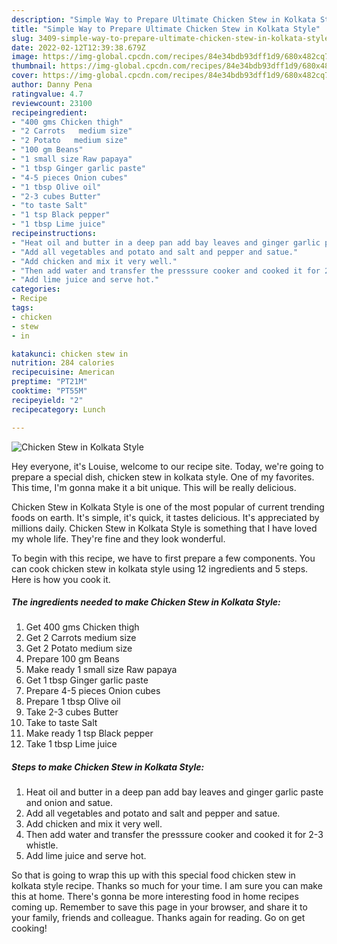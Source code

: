 ```yaml
---
description: "Simple Way to Prepare Ultimate Chicken Stew in Kolkata Style"
title: "Simple Way to Prepare Ultimate Chicken Stew in Kolkata Style"
slug: 3409-simple-way-to-prepare-ultimate-chicken-stew-in-kolkata-style
date: 2022-02-12T12:39:38.679Z
image: https://img-global.cpcdn.com/recipes/84e34bdb93dff1d9/680x482cq70/chicken-stew-in-kolkata-style-recipe-main-photo.jpg
thumbnail: https://img-global.cpcdn.com/recipes/84e34bdb93dff1d9/680x482cq70/chicken-stew-in-kolkata-style-recipe-main-photo.jpg
cover: https://img-global.cpcdn.com/recipes/84e34bdb93dff1d9/680x482cq70/chicken-stew-in-kolkata-style-recipe-main-photo.jpg
author: Danny Pena
ratingvalue: 4.7
reviewcount: 23100
recipeingredient:
- "400 gms Chicken thigh"
- "2 Carrots   medium size"
- "2 Potato   medium size"
- "100 gm Beans"
- "1 small size Raw papaya"
- "1 tbsp Ginger garlic paste"
- "4-5 pieces Onion cubes"
- "1 tbsp Olive oil"
- "2-3 cubes Butter"
- "to taste Salt"
- "1 tsp Black pepper"
- "1 tbsp Lime juice"
recipeinstructions:
- "Heat oil and butter in a deep pan add bay leaves and ginger garlic paste and onion and satue."
- "Add all vegetables and potato and salt and pepper and satue."
- "Add chicken and mix it very well."
- "Then add water and transfer the presssure cooker and cooked it for 2-3 whistle."
- "Add lime juice and serve hot."
categories:
- Recipe
tags:
- chicken
- stew
- in

katakunci: chicken stew in 
nutrition: 284 calories
recipecuisine: American
preptime: "PT21M"
cooktime: "PT55M"
recipeyield: "2"
recipecategory: Lunch

---
```



![Chicken Stew in Kolkata Style](https://img-global.cpcdn.com/recipes/84e34bdb93dff1d9/680x482cq70/chicken-stew-in-kolkata-style-recipe-main-photo.jpg)

Hey everyone, it's Louise, welcome to our recipe site. Today, we're going to prepare a special dish, chicken stew in kolkata style. One of my favorites. This time, I'm gonna make it a bit unique. This will be really delicious.

Chicken Stew in Kolkata Style is one of the most popular of current trending foods on earth. It's simple, it's quick, it tastes delicious. It's appreciated by millions daily. Chicken Stew in Kolkata Style is something that I have loved my whole life. They're fine and they look wonderful.




To begin with this recipe, we have to first prepare a few components. You can cook chicken stew in kolkata style using 12 ingredients and 5 steps. Here is how you cook it.

<!--inarticleads1-->

##### The ingredients needed to make Chicken Stew in Kolkata Style:

1. Get 400 gms Chicken thigh
1. Get 2 Carrots   medium size
1. Get 2 Potato   medium size
1. Prepare 100 gm Beans
1. Make ready 1 small size Raw papaya
1. Get 1 tbsp Ginger garlic paste
1. Prepare 4-5 pieces Onion cubes
1. Prepare 1 tbsp Olive oil
1. Take 2-3 cubes Butter
1. Take to taste Salt
1. Make ready 1 tsp Black pepper
1. Take 1 tbsp Lime juice




<!--inarticleads2-->

##### Steps to make Chicken Stew in Kolkata Style:

1. Heat oil and butter in a deep pan add bay leaves and ginger garlic paste and onion and satue.
1. Add all vegetables and potato and salt and pepper and satue.
1. Add chicken and mix it very well.
1. Then add water and transfer the presssure cooker and cooked it for 2-3 whistle.
1. Add lime juice and serve hot.




So that is going to wrap this up with this special food chicken stew in kolkata style recipe. Thanks so much for your time. I am sure you can make this at home. There's gonna be more interesting food in home recipes coming up. Remember to save this page in your browser, and share it to your family, friends and colleague. Thanks again for reading. Go on get cooking!
